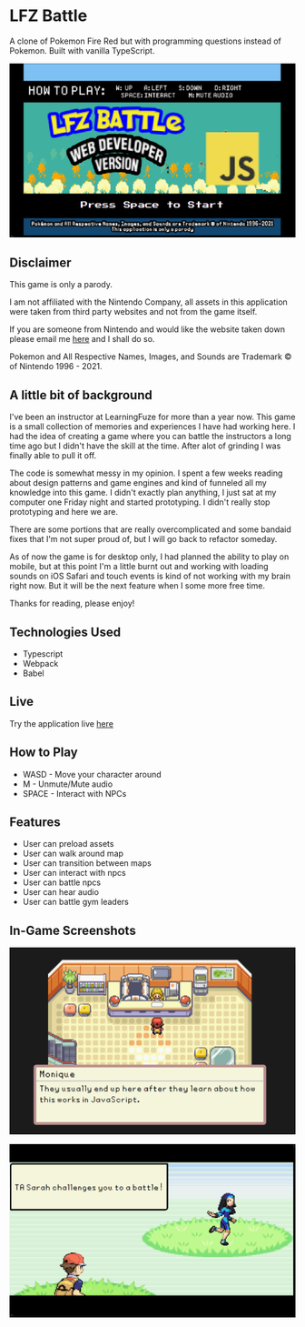 # LFZ Battle

A clone of Pokemon Fire Red but with programming questions instead of Pokemon.
Built with vanilla TypeScript.

  <p align="center">
    <img src="./doc-images/title-screen.png">
  </p>

## Disclaimer

<p>
  This game is only a parody.
</p>
<p>
  I am not affiliated with the Nintendo Company, all assets in this application were taken from third party websites and not from the game itself.
</p>
<p>
  If you are someone from Nintendo and would like the website taken down please email me <a href="mailto:uzinatorcl@gmail.com">here</a> and I shall do so.
</p>
<p>
  Pokemon and All Respective Names, Images, and Sounds are Trademark &copy; of Nintendo 1996 - 2021.
</p>

## A little bit of background

I've been an instructor at LearningFuze for more than a year now.  This game is a small collection of memories and experiences I have had working here.  I had the idea of creating a game where you can battle the instructors a long time ago but I didn't have the skill at the time.  After alot of grinding I was finally able to pull it off.

The code is somewhat messy in my opinion.  I spent a few weeks reading about design patterns and game engines and kind of funneled all my knowledge into this game.  I didn't exactly plan anything, I just sat at my computer one Friday night and started prototyping.  I didn't really stop prototyping and here we are.

There are some portions that are really overcomplicated and some bandaid fixes that I'm not super proud of, but I will go back to refactor someday.

As of now the game is for desktop only, I had planned the ability to play on mobile, but at this point I'm a little burnt out and working with loading sounds on iOS Safari and touch events is kind of not working with my brain right now.  But it will be the next feature when I some more free time.

Thanks for reading, please enjoy!

## Technologies Used

- Typescript
- Webpack
- Babel

## Live

Try the application live [here](https://lfz-battle.uzairashraf.dev/)

## How to Play

- WASD - Move your character around
- M - Unmute/Mute audio
- SPACE - Interact with NPCs

## Features

- User can preload assets
- User can walk around map
- User can transition between maps
- User can interact with npcs
- User can battle npcs
- User can hear audio
- User can battle gym leaders

## In-Game Screenshots

  <p align="center">
    <img src="./doc-images/npc-chat.png">
  </p>

  <p align="center">
    <img src="./doc-images/battle.png">
  </p>
